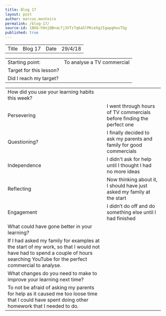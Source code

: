 ```yaml
---
title: Blog 17
layout: post
author: marcus.monteiro
permalink: /blog-17/
source-id: 18DQ-h9njQBnaLfj3VTz7q6a5lPKceXgJIgwpgHusTGg
published: true
---
```

<table>
  <tr>
    <td>Title</td>
    <td>Blog 17</td>
    <td>Date</td>
    <td>29/4/18</td>
  </tr>
</table>


<table>
  <tr>
    <td>Starting point:</td>
    <td>To analyse a TV commercial</td>
  </tr>
  <tr>
    <td>Target for this lesson?</td>
    <td></td>
  </tr>
  <tr>
    <td>Did I reach my target? </td>
    <td></td>
  </tr>
</table>


<table>
  <tr>
    <td>How did you use your learning habits this week?</td>
    <td></td>
  </tr>
  <tr>
    <td>Persevering</td>
    <td>I went through hours of TV commercials before finding the perfect one</td>
  </tr>
  <tr>
    <td>Questioning?</td>
    <td>I finally decided to ask my parents and family for good commercials</td>
  </tr>
  <tr>
    <td>Independence</td>
    <td>I didn't ask for help until I thought I had no more ideas</td>
  </tr>
  <tr>
    <td>Reflecting</td>
    <td>Now thinking about it, I should have just asked my family at the start</td>
  </tr>
  <tr>
    <td>Engagement</td>
    <td>I didn’t do off and do something else until I had finished</td>
  </tr>
  <tr>
    <td>What could have gone better in your learning?</td>
    <td></td>
  </tr>
  <tr>
    <td>If I had asked my family for examples at the start of my work, so that I would not have had to spend a couple of hours searching YouTube for the perfect commercial to analyse.</td>
    <td></td>
  </tr>
  <tr>
    <td>What changes do you need to make to improve your learning next time?</td>
    <td></td>
  </tr>
  <tr>
    <td>To not be afraid of asking my parents for help as it caused me too loose time that I could have spent doing other homework that I needed to do.</td>
    <td></td>
  </tr>
</table>



